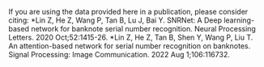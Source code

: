 If you are using the data provided here in a publication, please consider citing:
*Lin Z, He Z, Wang P, Tan B, Lu J, Bai Y. SNRNet: A Deep learning-based network for banknote serial number recognition. Neural Processing Letters. 2020 Oct;52:1415-26.
*Lin Z, He Z, Tan B, Shen Y, Wang P, Liu T. An attention-based network for serial number recognition on banknotes. Signal Processing: Image Communication. 2022 Aug 1;106:116732.

